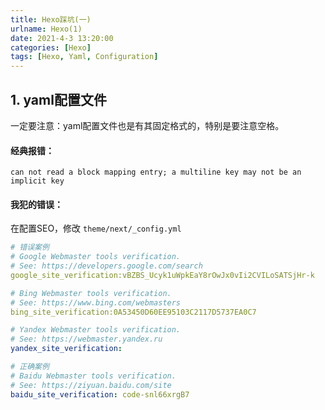 ```yaml
---
title: Hexo踩坑(一)
urlname: Hexo(1)
date: 2021-4-3 13:20:00
categories: [Hexo]
tags: [Hexo, Yaml, Configuration]
---
```


## 1. yaml配置文件

一定要注意：yaml配置文件也是有其固定格式的，特别是要注意空格。

#### 经典报错：

```
can not read a block mapping entry; a multiline key may not be an implicit key
```

<!------more------>

#### 我犯的错误：

在配置SEO，修改 `theme/next/_config.yml`

```yaml
# 错误案例
# Google Webmaster tools verification.
# See: https://developers.google.com/search
google_site_verification:vBZBS_Ucyk1uWpkEaY8rOwJx0vIi2CVILoSATSjHr-k

# Bing Webmaster tools verification.
# See: https://www.bing.com/webmasters
bing_site_verification:0A53450D60EE95103C2117D5737EA0C7 

# Yandex Webmaster tools verification.
# See: https://webmaster.yandex.ru
yandex_site_verification: 

# 正确案例
# Baidu Webmaster tools verification.
# See: https://ziyuan.baidu.com/site
baidu_site_verification: code-snl66xrgB7
```

